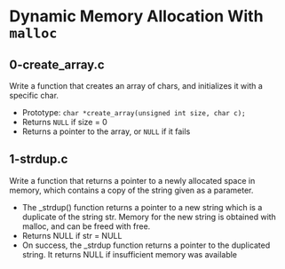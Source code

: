 # Dynamic Memory Allocation With `malloc`

## 0-create_array.c
Write a function that creates an array of chars, and initializes it with a specific char.
- Prototype: `char *create_array(unsigned int size, char c);`
- Returns `NULL` if size = 0
- Returns a pointer to the array, or `NULL` if it fails

## 1-strdup.c
Write a function that returns a pointer to a newly allocated space in memory, which contains
 a copy of the string given as a parameter.
- The _strdup() function returns a pointer to a new string which is a duplicate of the string str. Memory for the new string is obtained with malloc, and can be freed with free.
- Returns NULL if str = NULL
- On success, the _strdup function returns a pointer to the duplicated string. It returns NULL if insufficient memory was available
